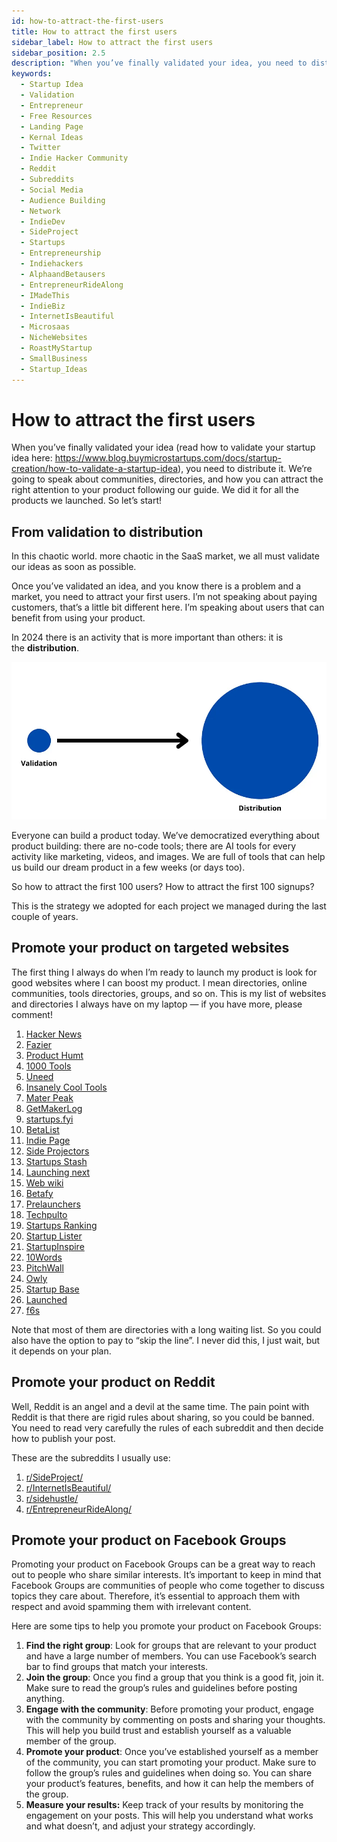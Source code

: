 ```yaml
---
id: how-to-attract-the-first-users
title: How to attract the first users
sidebar_label: How to attract the first users
sidebar_position: 2.5
description: "When you’ve finally validated your idea, you need to distribute it. We’re going to speak about communities, directories, and how you can attract the right attention to your product following our guide. We did it for all the products we launched. So let’s start!"
keywords:
  - Startup Idea
  - Validation
  - Entrepreneur
  - Free Resources
  - Landing Page
  - Kernal Ideas
  - Twitter
  - Indie Hacker Community
  - Reddit
  - Subreddits
  - Social Media
  - Audience Building
  - Network
  - IndieDev
  - SideProject
  - Startups
  - Entrepreneurship
  - Indiehackers
  - AlphaandBetausers
  - EntrepreneurRideAlong
  - IMadeThis
  - IndieBiz
  - InternetIsBeautiful
  - Microsaas
  - NicheWebsites
  - RoastMyStartup
  - SmallBusiness
  - Startup_Ideas
---
```


# How to attract the first users

When you’ve finally validated your idea (read how to validate your startup idea here: https://www.blog.buymicrostartups.com/docs/startup-creation/how-to-validate-a-startup-idea), you need to distribute it. We’re going to speak about communities, directories, and how you can attract the right attention to your product following our guide. We did it for all the products we launched. So let’s start!

## From validation to distribution

In this chaotic world. more chaotic in the SaaS market, we all must validate our ideas as soon as possible.

Once you’ve validated an idea, and you know there is a problem and a market, you need to attract your first users. I’m not speaking about paying customers, that’s a little bit different here. I’m speaking about users that can benefit from using your product.

In 2024 there is an activity that is more important than others: it is the **distribution**.

![Schema from validation to Distribution](./img/from-validation-to-distribution.webp)

Everyone can build a product today. We’ve democratized everything about product building: there are no-code tools; there are AI tools for every activity like marketing, videos, and images. We are full of tools that can help us build our dream product in a few weeks (or days too).

So how to attract the first 100 users? How to attract the first 100 signups?

This is the strategy we adopted for each project we managed during the last couple of years.

## Promote your product on targeted websites

The first thing I always do when I’m ready to launch my product is look for good websites where I can boost my product. I mean directories, online communities, tools directories, groups, and so on. This is my list of websites and directories I always have on my laptop — if you have more, please comment!

1. [Hacker News](https://news.ycombinator.com/)
2. [Fazier](https://fazier.com/)
3. [Product Humt](https://producthunt.com)
4. [1000 Tools](https://1000.tools)
5. [Uneed](https://uneed.best)
6. [Insanely Cool Tools](https://insanelycooltools.com)
7. [Mater Peak](https://makerpeak.com)
8. [GetMakerLog](https://getmakerlog.com)
9. [startups.fyi](https://startups.fyi)
10. [BetaList](https://betalist.com)
11. [Indie Page](https://indie.page)
12. [Side Projectors](https://sideprojectors.com)
13. [Startups Stash](https://startupstash.com)
14. [Launching next](https://launchingnext.com)
15. [Web wiki](https://webwiki.com)
16. [Betafy](https://betafy.co)
17. [Prelaunchers](https://prelaunchers.xyz)
18. [Techpulto](https://techpluto.com)
19. [Startups Ranking](https://startupranking.com)
20. [Startup Lister](https://startuplister.com)
21. [StartupInspire](https://startupinspire.com)
22. [10Words](https://10words.io)
23. [PitchWall](https://pitchwall.co)
24. [Owly](https://owwly.com)
25. [Startup Base](https://Startupbase.io)
26. [Launched](https://launched.io)
27. [f6s](https://f6s.com)

Note that most of them are directories with a long waiting list. So you could also have the option to pay to “skip the line”. I never did this, I just wait, but it depends on your plan.

## Promote your product on Reddit

Well, Reddit is an angel and a devil at the same time. The pain point with Reddit is that there are rigid rules about sharing, so you could be banned. You need to read very carefully the rules of each subreddit and then decide how to publish your post.

These are the subreddits I usually use:

1. [r/SideProject/](https://www.reddit.com/r/SideProject/)
2. [r/InternetIsBeautiful/](https://www.reddit.com/r/InternetIsBeautiful/)
3. [r/sidehustle/](https://www.reddit.com/r/sidehustle/)
4. [r/EntrepreneurRideAlong/](https://www.reddit.com/r/EntrepreneurRideAlong/)

## Promote your product on Facebook Groups

Promoting your product on Facebook Groups can be a great way to reach out to people who share similar interests. It’s important to keep in mind that Facebook Groups are communities of people who come together to discuss topics they care about. Therefore, it’s essential to approach them with respect and avoid spamming them with irrelevant content.

Here are some tips to help you promote your product on Facebook Groups:

1. **Find the right group**: Look for groups that are relevant to your product and have a large number of members. You can use Facebook’s search bar to find groups that match your interests.
2. **Join the group**: Once you find a group that you think is a good fit, join it. Make sure to read the group’s rules and guidelines before posting anything.
3. **Engage with the community**: Before promoting your product, engage with the community by commenting on posts and sharing your thoughts. This will help you build trust and establish yourself as a valuable member of the group.
4. **Promote your product**: Once you’ve established yourself as a member of the community, you can start promoting your product. Make sure to follow the group’s rules and guidelines when doing so. You can share your product’s features, benefits, and how it can help the members of the group.
5. **Measure your results:** Keep track of your results by monitoring the engagement on your posts. This will help you understand what works and what doesn’t, and adjust your strategy accordingly.
